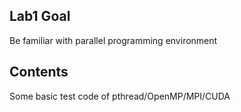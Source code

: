 ## Lab1 Goal

Be familiar with parallel programming environment

## Contents

Some basic test code of pthread/OpenMP/MPI/CUDA
